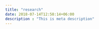 ```yaml
---
title: "research"
date: 2018-07-14T12:58:14+06:00
description : "This is meta description"
---
```


